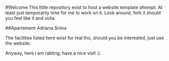#Welcome
This little repository exist to host a website template attempt.
At least just temporarily time for me to work on it.
Look around, fork it should you feel like it and voila.

##Apartement Adriana Srima

The facilities listed here exist for real tho, should you be interested, just use the website.

Anyway, here i am rabling, have a nice visit :).